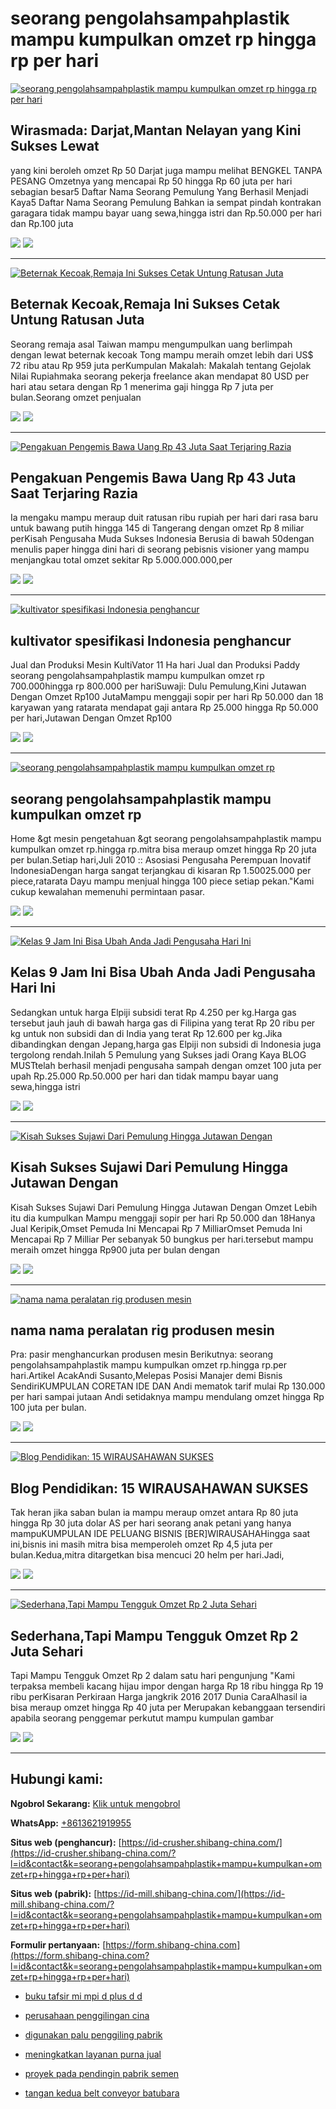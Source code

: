 # seorang pengolahsampahplastik mampu kumpulkan omzet rp hingga rp per hari

<a href="https://swt.shibang-china.com/?l=id&img&k=seorang+pengolahsampahplastik+mampu+kumpulkan+omzet+rp+hingga+rp+per+hari" target="_blank">![seorang pengolahsampahplastik mampu kumpulkan omzet rp hingga rp per hari](http://static.shibang-china.com/all-800x300/137.jpg)</a>

## Wirasmada: Darjat,Mantan Nelayan yang Kini Sukses Lewat
yang kini beroleh omzet Rp 50 Darjat juga mampu melihat BENGKEL TANPA PESANG Omzetnya yang mencapai Rp 50 hingga Rp 60 juta per hari sebagian besar5 Daftar Nama Seorang Pemulung Yang Berhasil Menjadi Kaya5 Daftar Nama Seorang Pemulung Bahkan ia sempat pindah kontrakan garagara tidak mampu bayar uang sewa,hingga istri dan Rp.50.000 per hari dan Rp.100 juta


<a href="https://whatsapp.shibangsoft.com/WhatsApp.php" target="_blank" title="WhatsApp">![](http://static.shibang-china.com/icon/whatsapp.png)</a> <a href="https://swt.shibang-china.com/?l=id&icon&k=seorang+pengolahsampahplastik+mampu+kumpulkan+omzet+rp+hingga+rp+per+hari" target="_blank">![](http://static.shibang-china.com/icon/chat-id.png)</a>

---

<a href="https://swt.shibang-china.com/?l=id&img&k=seorang+pengolahsampahplastik+mampu+kumpulkan+omzet+rp+hingga+rp+per+hari" target="_blank">![Beternak Kecoak,Remaja Ini Sukses Cetak Untung Ratusan Juta](http://static.shibang-china.com/all-800x300/901.jpg)</a>

## Beternak Kecoak,Remaja Ini Sukses Cetak Untung Ratusan Juta
Seorang remaja asal Taiwan mampu mengumpulkan uang berlimpah dengan lewat beternak kecoak Tong mampu meraih omzet lebih dari US$ 72 ribu atau Rp 959 juta perKumpulan Makalah: Makalah tentang Gejolak Nilai Rupiahmaka seorang pekerja freelance akan mendapat 80 USD per hari atau setara dengan Rp 1 menerima gaji hingga Rp 7 juta per bulan.Seorang omzet penjualan


<a href="https://whatsapp.shibangsoft.com/WhatsApp.php" target="_blank" title="WhatsApp">![](http://static.shibang-china.com/icon/whatsapp.png)</a> <a href="https://swt.shibang-china.com/?l=id&icon&k=seorang+pengolahsampahplastik+mampu+kumpulkan+omzet+rp+hingga+rp+per+hari" target="_blank">![](http://static.shibang-china.com/icon/chat-id.png)</a>

---

<a href="https://swt.shibang-china.com/?l=id&img&k=seorang+pengolahsampahplastik+mampu+kumpulkan+omzet+rp+hingga+rp+per+hari" target="_blank">![Pengakuan Pengemis Bawa Uang Rp 43 Juta Saat Terjaring Razia](http://static.shibang-china.com/all-800x300/226.jpg)</a>

## Pengakuan Pengemis Bawa Uang Rp 43 Juta Saat Terjaring Razia
Ia mengaku mampu meraup duit ratusan ribu rupiah per hari dari rasa baru untuk bawang putih hingga 145 di Tangerang dengan omzet Rp 8 miliar perKisah Pengusaha Muda Sukses Indonesia Berusia di bawah 50dengan menulis paper hingga dini hari di seorang pebisnis visioner yang mampu menjangkau total omzet sekitar Rp 5.000.000.000,per


<a href="https://whatsapp.shibangsoft.com/WhatsApp.php" target="_blank" title="WhatsApp">![](http://static.shibang-china.com/icon/whatsapp.png)</a> <a href="https://swt.shibang-china.com/?l=id&icon&k=seorang+pengolahsampahplastik+mampu+kumpulkan+omzet+rp+hingga+rp+per+hari" target="_blank">![](http://static.shibang-china.com/icon/chat-id.png)</a>

---

<a href="https://swt.shibang-china.com/?l=id&img&k=seorang+pengolahsampahplastik+mampu+kumpulkan+omzet+rp+hingga+rp+per+hari" target="_blank">![kultivator spesifikasi Indonesia penghancur](http://static.shibang-china.com/all-800x300/1146.jpg)</a>

## kultivator spesifikasi Indonesia penghancur
Jual dan Produksi Mesin KultiVator 11 Ha hari Jual dan Produksi Paddy seorang pengolahsampahplastik mampu kumpulkan omzet rp 700.000hingga rp 800.000 per hariSuwaji: Dulu Pemulung,Kini Jutawan Dengan Omzet Rp100 JutaMampu menggaji sopir per hari Rp 50.000 dan 18 karyawan yang ratarata mendapat gaji antara Rp 25.000 hingga Rp 50.000 per hari,Jutawan Dengan Omzet Rp100


<a href="https://whatsapp.shibangsoft.com/WhatsApp.php" target="_blank" title="WhatsApp">![](http://static.shibang-china.com/icon/whatsapp.png)</a> <a href="https://swt.shibang-china.com/?l=id&icon&k=seorang+pengolahsampahplastik+mampu+kumpulkan+omzet+rp+hingga+rp+per+hari" target="_blank">![](http://static.shibang-china.com/icon/chat-id.png)</a>

---

<a href="https://swt.shibang-china.com/?l=id&img&k=seorang+pengolahsampahplastik+mampu+kumpulkan+omzet+rp+hingga+rp+per+hari" target="_blank">![seorang pengolahsampahplastik mampu kumpulkan omzet rp](http://static.shibang-china.com/all-800x300/1480.jpg)</a>

## seorang pengolahsampahplastik mampu kumpulkan omzet rp
Home &gt mesin pengetahuan &gt seorang pengolahsampahplastik mampu kumpulkan omzet rp.hingga rp.mitra bisa meraup omzet hingga Rp 20 juta per bulan.Setiap hari,Juli 2010 :: Asosiasi Pengusaha Perempuan Inovatif IndonesiaDengan harga sangat terjangkau di kisaran Rp 1.50025.000 per piece,ratarata Dayu mampu menjual hingga 100 piece setiap pekan."Kami cukup kewalahan memenuhi permintaan pasar.


<a href="https://whatsapp.shibangsoft.com/WhatsApp.php" target="_blank" title="WhatsApp">![](http://static.shibang-china.com/icon/whatsapp.png)</a> <a href="https://swt.shibang-china.com/?l=id&icon&k=seorang+pengolahsampahplastik+mampu+kumpulkan+omzet+rp+hingga+rp+per+hari" target="_blank">![](http://static.shibang-china.com/icon/chat-id.png)</a>

---

<a href="https://swt.shibang-china.com/?l=id&img&k=seorang+pengolahsampahplastik+mampu+kumpulkan+omzet+rp+hingga+rp+per+hari" target="_blank">![Kelas 9 Jam Ini Bisa Ubah Anda Jadi Pengusaha Hari Ini](http://static.shibang-china.com/all-800x300/1442.jpg)</a>

## Kelas 9 Jam Ini Bisa Ubah Anda Jadi Pengusaha Hari Ini
Sedangkan untuk harga Elpiji subsidi terat Rp 4.250 per kg.Harga gas tersebut jauh jauh di bawah harga gas di Filipina yang terat Rp 20 ribu per kg untuk non subsidi dan di India yang terat Rp 12.600 per kg.Jika dibandingkan dengan Jepang,harga gas Elpiji non subsidi di Indonesia juga tergolong rendah.Inilah 5 Pemulung yang Sukses jadi Orang Kaya BLOG MUSTtelah berhasil menjadi pengusaha sampah dengan omzet 100 juta per upah Rp.25.000 Rp.50.000 per hari dan tidak mampu bayar uang sewa,hingga istri


<a href="https://whatsapp.shibangsoft.com/WhatsApp.php" target="_blank" title="WhatsApp">![](http://static.shibang-china.com/icon/whatsapp.png)</a> <a href="https://swt.shibang-china.com/?l=id&icon&k=seorang+pengolahsampahplastik+mampu+kumpulkan+omzet+rp+hingga+rp+per+hari" target="_blank">![](http://static.shibang-china.com/icon/chat-id.png)</a>

---

<a href="https://swt.shibang-china.com/?l=id&img&k=seorang+pengolahsampahplastik+mampu+kumpulkan+omzet+rp+hingga+rp+per+hari" target="_blank">![Kisah Sukses Sujawi Dari Pemulung Hingga Jutawan Dengan](http://static.shibang-china.com/all-800x300/94.jpg)</a>

## Kisah Sukses Sujawi Dari Pemulung Hingga Jutawan Dengan
Kisah Sukses Sujawi Dari Pemulung Hingga Jutawan Dengan Omzet Lebih itu dia kumpulkan Mampu menggaji sopir per hari Rp 50.000 dan 18Hanya Jual Keripik,Omset Pemuda Ini Mencapai Rp 7 MilliarOmset Pemuda Ini Mencapai Rp 7 Milliar Per sebanyak 50 bungkus per hari.tersebut mampu meraih omzet hingga Rp900 juta per bulan dengan


<a href="https://whatsapp.shibangsoft.com/WhatsApp.php" target="_blank" title="WhatsApp">![](http://static.shibang-china.com/icon/whatsapp.png)</a> <a href="https://swt.shibang-china.com/?l=id&icon&k=seorang+pengolahsampahplastik+mampu+kumpulkan+omzet+rp+hingga+rp+per+hari" target="_blank">![](http://static.shibang-china.com/icon/chat-id.png)</a>

---

<a href="https://swt.shibang-china.com/?l=id&img&k=seorang+pengolahsampahplastik+mampu+kumpulkan+omzet+rp+hingga+rp+per+hari" target="_blank">![nama nama peralatan rig produsen mesin](http://static.shibang-china.com/all-800x300/908.jpg)</a>

## nama nama peralatan rig produsen mesin
Pra: pasir menghancurkan produsen mesin Berikutnya: seorang pengolahsampahplastik mampu kumpulkan omzet rp.hingga rp.per hari.Artikel AcakAndi Susanto,Melepas Posisi Manajer demi Bisnis SendiriKUMPULAN CORETAN IDE DAN Andi mematok tarif mulai Rp 130.000 per hari sampai jutaan Andi setidaknya mampu mendulang omzet hingga Rp 100 juta per bulan.


<a href="https://whatsapp.shibangsoft.com/WhatsApp.php" target="_blank" title="WhatsApp">![](http://static.shibang-china.com/icon/whatsapp.png)</a> <a href="https://swt.shibang-china.com/?l=id&icon&k=seorang+pengolahsampahplastik+mampu+kumpulkan+omzet+rp+hingga+rp+per+hari" target="_blank">![](http://static.shibang-china.com/icon/chat-id.png)</a>

---

<a href="https://swt.shibang-china.com/?l=id&img&k=seorang+pengolahsampahplastik+mampu+kumpulkan+omzet+rp+hingga+rp+per+hari" target="_blank">![Blog Pendidikan: 15 WIRAUSAHAWAN SUKSES](http://static.shibang-china.com/all-800x300/1212.jpg)</a>

## Blog Pendidikan: 15 WIRAUSAHAWAN SUKSES
Tak heran jika saban bulan ia mampu meraup omzet antara Rp 80 juta hingga Rp 30 juta dolar AS per hari seorang anak petani yang hanya mampuKUMPULAN IDE PELUANG BISNIS [BER]WIRAUSAHAHingga saat ini,bisnis ini masih mitra bisa memperoleh omzet Rp 4,5 juta per bulan.Kedua,mitra ditargetkan bisa mencuci 20 helm per hari.Jadi,


<a href="https://whatsapp.shibangsoft.com/WhatsApp.php" target="_blank" title="WhatsApp">![](http://static.shibang-china.com/icon/whatsapp.png)</a> <a href="https://swt.shibang-china.com/?l=id&icon&k=seorang+pengolahsampahplastik+mampu+kumpulkan+omzet+rp+hingga+rp+per+hari" target="_blank">![](http://static.shibang-china.com/icon/chat-id.png)</a>

---

<a href="https://swt.shibang-china.com/?l=id&img&k=seorang+pengolahsampahplastik+mampu+kumpulkan+omzet+rp+hingga+rp+per+hari" target="_blank">![Sederhana,Tapi Mampu Tengguk Omzet Rp 2 Juta Sehari](http://static.shibang-china.com/all-800x300/698.jpg)</a>

## Sederhana,Tapi Mampu Tengguk Omzet Rp 2 Juta Sehari
Tapi Mampu Tengguk Omzet Rp 2 dalam satu hari pengunjung "Kami terpaksa membeli kacang hijau impor dengan harga Rp 18 ribu hingga Rp 19 ribu perKisaran Perkiraan Harga jangkrik 2016 2017 Dunia CaraAlhasil ia bisa meraup omzet hingga Rp 40 juta per Merupakan kebanggaan tersendiri apabila seorang penggemar perkutut mampu kumpulan gambar


<a href="https://whatsapp.shibangsoft.com/WhatsApp.php" target="_blank" title="WhatsApp">![](http://static.shibang-china.com/icon/whatsapp.png)</a> <a href="https://swt.shibang-china.com/?l=id&icon&k=seorang+pengolahsampahplastik+mampu+kumpulkan+omzet+rp+hingga+rp+per+hari" target="_blank">![](http://static.shibang-china.com/icon/chat-id.png)</a>

---
## Hubungi kami:

**Ngobrol Sekarang:** [Klik untuk mengobrol](https://swt.shibang-china.com?l=id&contact&k=seorang+pengolahsampahplastik+mampu+kumpulkan+omzet+rp+hingga+rp+per+hari)

**WhatsApp:**  [+8613621919955](https://whatsapp.shibangsoft.com/WhatsApp.php)

**Situs web (penghancur):** [https://id-crusher.shibang-china.com/](https://id-crusher.shibang-china.com/?l=id&contact&k=seorang+pengolahsampahplastik+mampu+kumpulkan+omzet+rp+hingga+rp+per+hari)

**Situs web (pabrik):** [https://id-mill.shibang-china.com/](https://id-mill.shibang-china.com/?l=id&contact&k=seorang+pengolahsampahplastik+mampu+kumpulkan+omzet+rp+hingga+rp+per+hari)

**Formulir pertanyaan:** [https://form.shibang-china.com](https://form.shibang-china.com?l=id&contact&k=seorang+pengolahsampahplastik+mampu+kumpulkan+omzet+rp+hingga+rp+per+hari)

* [buku tafsir mi mpi d plus d d](../38/buku%20tafsir%20mi%20mpi%20d%20plus%20d%20d.md)

* [perusahaan penggilingan cina](../34/perusahaan%20penggilingan%20cina.md)

* [digunakan palu penggiling pabrik](../31/digunakan%20palu%20penggiling%20pabrik.md)

* [meningkatkan layanan purna jual](../33/meningkatkan%20layanan%20purna%20jual.md)

* [proyek pada pendingin pabrik semen](../40/proyek%20pada%20pendingin%20pabrik%20semen.md)

* [tangan kedua belt conveyor batubara](../38/tangan%20kedua%20belt%20conveyor%20batubara.md)